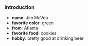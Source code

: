 ### Introduction

* **name**: Jim McVea
* **favorite color**: green
* **from**: Atlanta
* **favorite food**: cookies
* **hobby**: pretty good at drinking beer
